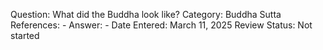 Question: What did the Buddha look like?
Category: Buddha
Sutta References: -
Answer: -
Date Entered: March 11, 2025
Review Status: Not started
